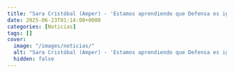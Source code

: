 ```yaml
---
title: "Sara Cristóbal (Amper) - 'Estamos aprendiendo que Defensa es igual a libertad, a paz'"
date: 2025-06-23T01:14:08+0000
categories: [Noticias]
tags: []
cover:
  image: "/images/noticias/"
  alt: "Sara Cristóbal (Amper) - 'Estamos aprendiendo que Defensa es igual a libertad, a paz'"
  hidden: false
---
```



